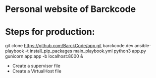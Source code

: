 # Personal website of Barckcode

# Steps for production:
git clone https://github.com/BarckCode/app.git barckcode.dev
ansible-playbook -t install_pip_packages main_playbook.yml
python3 app.py
gunicorn app:app -b localhost:8000 &
- Create a supervisor file
- Create a VirtualHost file